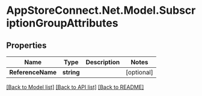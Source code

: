 # AppStoreConnect.Net.Model.SubscriptionGroupAttributes

## Properties

Name | Type | Description | Notes
------------ | ------------- | ------------- | -------------
**ReferenceName** | **string** |  | [optional] 

[[Back to Model list]](../README.md#documentation-for-models) [[Back to API list]](../README.md#documentation-for-api-endpoints) [[Back to README]](../README.md)

